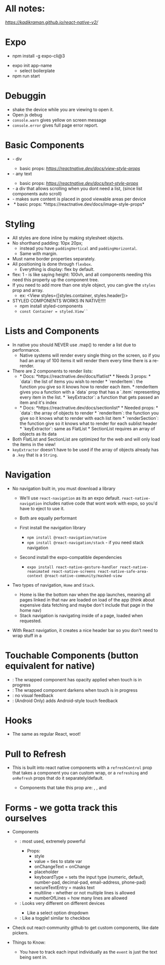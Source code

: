 # All notes: 
  *https://kadikraman.github.io/react-native-v2/*

# Expo
  * npm install -g expo-cli@3
  - expo init app-name
    - select boilerplate
  - npm run start


# Debuggin
  * shake the device while you are viewing to open it.
  * Open js debug
  * `console.warn` gives yellow on screen message
  * `console.error` gives full page error report.

# Basic Components
  * <View> - div
    * basic props: *https://reactnative.dev/docs/view-style-props*
  * <Text> - any text
    * basic props: *https://reactnative.dev/docs/text-style-props*
  * <ScrollView> - a div that allows scrolling when you dont need a list, (since list components auto scroll)
  * <SafeAreaView> - makes sure content is placed in good viewable areas per device
  * <Image>
    * basic props: *https://reactnative.dev/docs/image-style-props*


# Styling 
  * All styles are done inline by making stylesheet objects.
  * No shorthand padding: 10px 20px;
    * instead you have `paddingVertical` and `paddingHorizontal`.
    * Same with margin.
  * Must name border properties separately.
  * All positioning is done through `flexbox`.
    * Everything is display: flex by default.
  * flex: 1 - is like saying height: 100vh, and all
    components needing this need this property up the component tree.
  * If you need to add more than one style object, you can give the `styles` prop and array.
    * ex: <View styles={[styles.container, styles.header]}>
  * STYLED COMPONENTS WORKS IN NATIVE!!!!
    * npm install styled-components
    * ` const Container = styled.View`` `
  

# Lists and Components
  * In native you should NEVER use .map() to render a list due to performance.
    * Native systems will render every single thing on the screen, so if you had an array of 100
      items it will render them every time there is a re-render.
  * There are 2 components to render lists:
    * <FlatList>
      * Docs: *https://reactnative.dev/docs/flatlist*
      * Needs 3 props: 
        * `data`: the list of items you wish to render
        * `renderItem`: the function you give <FlatList> so it knows how to render each item.
          * renderItem gives you a function with a `data` prop that has a `.item` representing every item in the list.
        * `keyExtractor`: a function that gets passed an item and it's index
    * <SectionList>
      * Docs: *https://reactnative.dev/docs/sectionlist*
      * Needed props:
        * `data`: the array of objects to render
        * `renderItem`: the function you give so it knows what to render with each list item
        * `renderSection`: the function give so it knows what to render for each sublist header
        * `keyExtractor`: same as FlatList
      * SectionList requires an array of objects as its data
  * Both FlatList and SectionList are optimized for the web and will only load the items in the view!
  * `keyExtractor` doesn't have to be used if the array of objects already has a `.key` that is a `String`.
    

# Navigation
  * No navigation built in, you must download a library
    * We'll use `react-navigation` as its an expo default. `react-native-navigation` includes
      native code that wont work with expo, so you'd have to eject to use it.
    * Both are equally performant

    * First install the navigation library
      * `npm install @react-navigation/native`
      * `npm install @react-navigation/stack` - if you need stack navigation
    * Second install the expo-compatible dependencies
      * `expo install react-native-gesture-handler react-native-reanimated react-native-screens react-native-safe-area-context @react-native-community/masked-view`

  * Two types of navigation, `Home` and `Stack`.
    * Home is like the bottom nav when the app launches, meaning all pages linked in that nav are loaded
      on load of the app (think about expensive data fetching and maybe don't include that page in the home nav)
    * Stack navigation is navigating inside of a page, loaded when requested.
  
  * With React navigation, it creates a nice header bar so you don't need to wrap stuff in a <SafeAreaVeiw>


# Touchable Components (button equivalent for native)
  * <TouchableOpacity> : The wrapped component has opacity applied when touch is in progress
  * <TouchableHighlight> : The wrapped component darkens when touch is in progress
  * <TouchableWithoutFeedback> : no visual feedback
  * <TouchableNativeFeedback> : (Android Only) adds Android-style touch feedback


# Hooks
  * The same as regular React, woot!


# Pull to Refresh
  * This is built into react native components with a `refreshControl` prop that takes a <RefreshControl/> component you
    can custom wrap, or a `refreshing` and `onRefresh` props that do it separately/default.
    * Components that take this prop are: <ScrollView>, <FlatList>, and <SectionList>
  

# Forms - we gotta track this ourselves
  * Components
    * <TextInput> : most used, extremely powerful
      * Props:
        - style
        - value = ties to state var
        - onChangeText = onChange
        - placeholder
        - keyboardType = sets the input type (numeric, default, number-pad, decimal-pad, email-address, phone-pad)
        - secureTextEntry = masks text
        - multiline - whether or not multiple lines is allowed
        - numberOfLines = how many lines are allowed
    * <Picker> : Looks very different on different devices 
      * Like a select option dropdown
    * <Switch> : Like a toggle! similar to checkbox

  * Check out react-community github to get custom components, like date pickers.



  * Things to Know:
    * You have to track each input individually as the `event` is just the text being sent in.